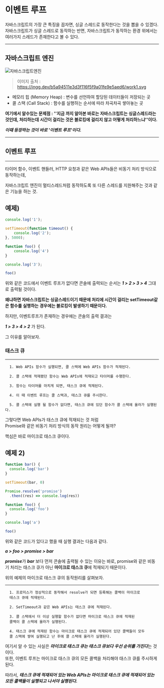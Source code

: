 # **이벤트 루프**
자바스크립트의 가장 큰 특징을 꼽자면, 싱글 스레드로 동작한다는 것을 뽑을 수 있겠다.  
자바스크립트가 싱글 스레드로 동작하는 반면, 자바스크립트가 동작하는 환경 위에서는 여러가지 스레드가 존재한다고 볼 수 있다.

-----------
## **자바스크립트 엔진**
![자바스크립트엔진](https://ingg.dev/b5a94511e3d3f116f5f9a01fe9e5aed6/work1.svg)
> 이미지 출처 : https://ingg.dev/b5a94511e3d3f116f5f9a01fe9e5aed6/work1.svg

* 메모리 힙 (Memory Heap) : 변수를 선언하여 할당된 데이터들이 저장되는 곳
* 콜 스택 (Call Stack) : 함수를 실행하는 순서에 따라 차곡차곡 쌓아놓는 곳  

**여기에서 알수있는 문제점 : ''지금 까지 알아본 바로는 자바스크립트는 싱글스레드라는 것인데, 처리하는데 시간이 걸리는 것은 블로킹에 걸리지 않고 어떻게 처리하느냐''이다.**  

***이때 등장하는 것이 바로 '이벤트 루프'이다.***

-----------
## **이벤트 루프**
---------------  

타이머 함수, 이벤트 핸들러, HTTP 요청과 같은 Web APIs들은 비동기 처리 방식으로 동작하는데,  

자바스크립트 엔진이 멀티스레드처럼 동작하도록 또 다른 스레드를 지원해주는 것과 같은 기능을 하는 것.  

## **예제)**
```js
console.log('1');

setTimeout(function timeout() {
    console.log('2');
}, 5000);

function foo() {
    console.log('4')
}

console.log('3');

foo()
```
위와 같은 코드에서 이벤트 루프가 없다면 콘솔에 출력되는 순서는  ***1 > 2 > 3 > 4*** 그대로 출력될 것이다.  

**왜냐하면 자바스크립트는 싱글스레드이기 때문에 처리에 시간이 걸리는 setTimeout같은 함수를 실행하는 경우에는 블로킹이 발생하기 때문이다.**

하지만, 이벤트루프가 존재하는 경우에는 콘솔의 출력 결과는  

***1 > 3 > 4 > 2*** 가 된다.  

그 이유를 알아보자.  


### **태스크 큐**  

---------

      1. Web APIs 함수가 실행되면, 콜 스택에 Web APIs 함수가 적재된다.  

      2. 콜 스택에 적재됐던 함수는 Web APIs에 적재되고 타이머를 수행한다.  

      3. 함수는 타이머를 마치게 되면, 태스크 큐에 적재된다.  

      4. 이 때 이벤트 루프는 콜 스택과, 태스크 큐를 주시한다.  
      
      5. 콜 스택에 실행 될 함수가 없다면, 태스크 큐에 있던 함수가 콜 스택에 올라가 실행된다.

그렇다면 Web APIs가 태스크 큐에 적재되는 것 처럼  
Promise와 같은 비동기 처리 방식의 동작 원리는 어떻게 될까?  

핵심은 바로 마이크로 태스크 큐이다.  

## **예제 2)**
```js
function bar() {
  console.log('bar')
}

setTimeout(bar, 0)

Promise.resolve('promise')
  .then((res) => console.log(res))

function foo() {
  console.log('foo')
}

console.log('a')

foo()
```  

위와 같은 코드가 있다고 했을 때 실행 결과는 다음과 같다.  

***a > foo > promise > bar***  

***promise***가 ***bar*** 보다 먼저 콘솔에 출력될 수 있는 이유는 바로, promise와 같은 비동기 처리는 태스크 큐가 아닌 **마이크로 태스크 큐**에 적재되기 때문이다.  

위의 예제의 마이크로 태스크 큐의 동작원리를 살펴보자.

---------

      1. 프로미스가 정상적으로 동작해서 resolve가 되면 등록해논 콜백이 마이크로 
      태스크 큐에 적재된다.  

      2. SetTimeout과 같은 Web APIs는 태스크 큐에 적재된다.  

      3. 콜 스택에서 더 이상 실행할 함수가 없다면 마이크로 태스크 큐에 적재된 
      콜백이 콜 스택에 올라가 실행된다.  

      4. 태스크 큐에 적재된 함수는 마이크로 태스크 큐에 적재되어 있던 콜백들이 모두 
      콜 스택에 쌓여 실행되고 난 후에 콜 스택에 올라가 실행된다.  
      

여기서 알 수 있는 사실은 ***마이크로 태스크 큐는 태스크 큐보다 우선 순위를 가진다***는 것이다.  
또한, 이벤트 루프는 마이크로 태스크 큐의 모든 콜백을 처리해야 태스크 큐를 주시하게 된다.  

따라서, ***태스크 큐에 적재되어 있는 Web APIs는 마이크로 태스크 큐에 적재되어 있는 모든 콜백들이 실행되고 나서야 실행된다.***